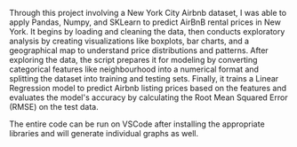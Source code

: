 Through this project involving a New York City Airbnb dataset, I was able to apply Pandas, Numpy, and SKLearn to predict AirBnB rental prices in New York. It begins by loading and cleaning the data, then conducts exploratory analysis by creating visualizations like boxplots, bar charts, and a geographical map to understand price distributions and patterns. After exploring the data, the script prepares it for modeling by converting categorical features like neighbourhood into a numerical format and splitting the dataset into training and testing sets. Finally, it trains a Linear Regression model to predict Airbnb listing prices based on the features and evaluates the model's accuracy by calculating the Root Mean Squared Error (RMSE) on the test data.

The entire code can be run on VSCode after installing the appropriate libraries and will generate individual graphs as well.